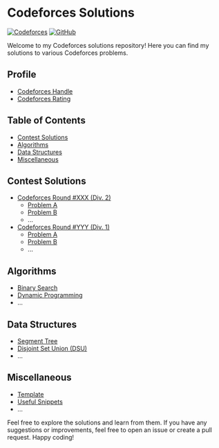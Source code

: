 # Codeforces Solutions

[![Codeforces](https://img.shields.io/badge/Codeforces-Profile-blue?style=flat-square&logo=codeforces)](https://codeforces.com/profile/sumitdey_1008)
[![GitHub](https://img.shields.io/badge/GitHub-Repository-green?style=flat-square&logo=github)](https://github.com/sd-cnd/Codeforces)

Welcome to my Codeforces solutions repository! Here you can find my solutions to various Codeforces problems.

## Profile
- [Codeforces Handle](https://codeforces.com/profile/sumitdey_1008)
- [Codeforces Rating](https://codeforces.com/profile/sumitdey_1008)

## Table of Contents
- [Contest Solutions](#contest-solutions)
- [Algorithms](#algorithms)
- [Data Structures](#data-structures)
- [Miscellaneous](#miscellaneous)

## Contest Solutions
- [Codeforces Round #XXX (Div. 2)](./ContestXXX-Div2)
  - [Problem A](./ContestXXX-Div2/ProblemA.cpp)
  - [Problem B](./ContestXXX-Div2/ProblemB.cpp)
  - ...
- [Codeforces Round #YYY (Div. 1)](./ContestYYY-Div1)
  - [Problem A](./ContestYYY-Div1/ProblemA.cpp)
  - [Problem B](./ContestYYY-Div1/ProblemB.cpp)
  - ...

## Algorithms
- [Binary Search](./Algorithms/BinarySearch.cpp)
- [Dynamic Programming](./Algorithms/DynamicProgramming.cpp)
- ...

## Data Structures
- [Segment Tree](./DataStructures/SegmentTree.cpp)
- [Disjoint Set Union (DSU)](./DataStructures/DSU.cpp)
- ...

## Miscellaneous
- [Template](./Miscellaneous/Template.cpp)
- [Useful Snippets](./Miscellaneous/Snippets.md)
- ...

Feel free to explore the solutions and learn from them. If you have any suggestions or improvements, feel free to open an issue or create a pull request. Happy coding!


